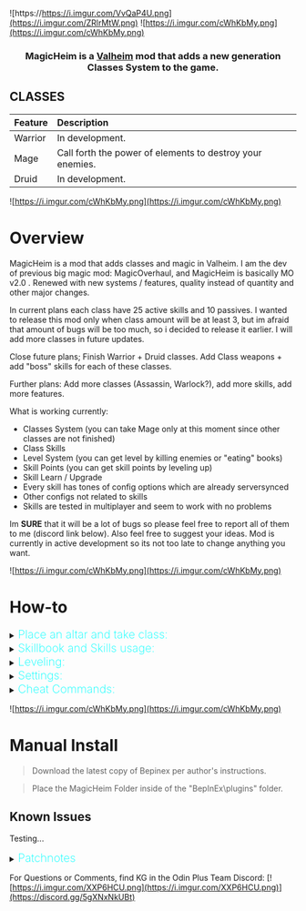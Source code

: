 ![https://https://i.imgur.com/VvQaP4U.png](https://i.imgur.com/ZRlrMtW.png)
![https://i.imgur.com/cWhKbMy.png](https://i.imgur.com/cWhKbMy.png)

### <p align="center">MagicHeim is a [Valheim](https://www.valheimgame.com/) mod that adds a new generation Classes System to the game.</p> 
<p align="center"></p>

## CLASSES

| Feature | Description                                               |
|:--------|:----------------------------------------------------------|
| Warrior | In development.                                           |
| Mage    | Call forth the power of elements to destroy your enemies. |
| Druid   | In development.                                           |

![https://i.imgur.com/cWhKbMy.png](https://i.imgur.com/cWhKbMy.png)

# Overview

MagicHeim is a mod that adds classes and magic in Valheim. I am the dev of previous big magic mod: MagicOverhaul, and MagicHeim is basically MO v2.0 . Renewed with new systems / features, quality instead of quantity and other major changes.

In current plans each class have 25 active skills and 10 passives. I wanted to release this mod only when class amount will be at least 3, but im afraid that amount of bugs will be too much, so i decided to release it earlier. I will add more classes in future updates.

Close future plans; Finish Warrior + Druid classes. Add Class weapons + add "boss" skills for each of these classes.

Further plans: Add more classes (Assassin, Warlock?), add more skills, add more features.

What is working currently:

* Classes System (you can take Mage only at this moment since other classes are not finished)
* Class Skills
* Level System (you can get level by killing enemies or "eating" books)
* Skill Points (you can get skill points by leveling up)
* Skill Learn / Upgrade
* Every skill has tones of config options which are already serversynced
* Other configs not related to skills
* Skills are tested in multiplayer and seem to work with no problems

Im **SURE** that it will be a lot of bugs so please feel free to report all of them to me (discord link below). Also feel free to suggest your ideas. Mod is currently in active development so its not too late to change anything you want.



![https://i.imgur.com/cWhKbMy.png](https://i.imgur.com/cWhKbMy.png)

# How-to

<details>
  <summary><b><span style="color:aqua;font-weight:200;font-size:20px">
   Place an altar and take class:
</span></b></summary>

In order to take your first class you need to place a MagicHeim Altar. To do so you would need to use any admin / cheat tool to enable Debug Mode. Its done on purpose so that on servers only admins could place Altar on map.

![https://i.imgur.com/cWhKbMy.png](https://i.imgur.com/lm1U0nV.png)
![https://i.imgur.com/cWhKbMy.png](https://i.imgur.com/qmWtl7W.png)
![https://i.imgur.com/cWhKbMy.png](https://i.imgur.com/72u1Kkh.png)

Then you can interact with Altar and take your first class:

![https://i.imgur.com/cWhKbMy.png](https://i.imgur.com/zLMwvOK.png)

You can also hover on class Skills and watch a small video-previews:

![https://i.imgur.com/cWhKbMy.png](https://i.imgur.com/BI6uCPo.png)

Press Change Class button in order to take your class:


![https://i.imgur.com/cWhKbMy.png](https://i.imgur.com/XIUZ3vH.png)
![https://i.imgur.com/cWhKbMy.png](https://i.imgur.com/46jnkPO.png)
</details>

<details>
  <summary><b><span style="color:aqua;font-weight:200;font-size:20px">
   Skillbook and Skills usage:
</span></b></summary>

Press K button (default) in order to open Skillbook:

Active skills tab:
![https://i.imgur.com/cWhKbMy.png](https://i.imgur.com/glh2Kte.png)
Passive skills tab:
![https://i.imgur.com/cWhKbMy.png](https://i.imgur.com/kepSrvf.png)


By clicking on small "Arrow" button you can learn / upgrade skills if you have enough resources to do so (and required+ level)

In order to use skills you need to drag skill you want into SkillPanel. To do so click on skill Icon in Skillbook and then click on desired skill slot on panel:

![https://i.imgur.com/cWhKbMy.png](https://i.imgur.com/WwFzafD.png)

![https://i.imgur.com/cWhKbMy.png](https://i.imgur.com/hEeKbHs.png)

![https://i.imgur.com/cWhKbMy.png](https://i.imgur.com/OEp5Deb.png)

To use skills hold Left Alt + Skill hotkey. +- half skills want you to HOLD buttons and not just click them (chargable, precast skills)

</details>


<details>
  <summary><b><span style="color:aqua;font-weight:200;font-size:20px">
   Leveling:
</span></b></summary>

In order to level up you need to kill enemies or "eat" books. Books are dropped by enemies with low chance. Exp Map is set in config for each creature.

![https://i.imgur.com/cWhKbMy.png](https://i.imgur.com/JCyAbBs.png)

![https://i.imgur.com/cWhKbMy.png](https://i.imgur.com/ELEQeRY.png)

To see your current / needed exp you can write /exp in chat:

![https://i.imgur.com/cWhKbMy.png](https://i.imgur.com/E6TXtZA.png)

</details>

<details>
  <summary><b><span style="color:aqua;font-weight:200;font-size:20px">
   Settings:
</span></b></summary>

In order to change MH Hotkeys / Usage of Left Alt / Skillbook Hotkey press Escape and go into Vanilla settings tab:

![https://i.imgur.com/cWhKbMy.png](https://i.imgur.com/YXz15ki.png)

In MagicHeim tab you will find settings you need:

![https://i.imgur.com/cWhKbMy.png](https://i.imgur.com/WrB738B.png)


</details>

<details>
  <summary><b><span style="color:aqua;font-weight:200;font-size:20px">
   Cheat Commands:
</span></b></summary>

In order to use cheat commands you need to enable Debug Mode. Then you can use following commands in chat:


**/mh exp NUMBER** - adds exp to your character

**/mh cd** - resets all cooldowns

</details>

![https://i.imgur.com/cWhKbMy.png](https://i.imgur.com/cWhKbMy.png)

# Manual Install


>Download the latest copy of Bepinex per author's instructions.

>Place the MagicHeim Folder inside of the "BepInEx\plugins\" folder.

## Known Issues

Testing...


<details>
  <summary><b><span style="color:aqua;font-weight:200;font-size:20px">
    Patchnotes
</span></b></summary>

| Version Number | Change(s)        |
|:---------------|:-----------------|
| v1.0.0         | Release Version. |

</details>

For Questions or Comments, find KG in the Odin Plus
Team Discord:
[![https://i.imgur.com/XXP6HCU.png](https://i.imgur.com/XXP6HCU.png)](https://discord.gg/5gXNxNkUBt)
